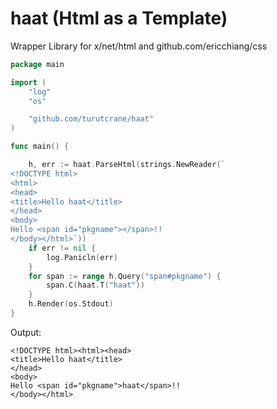 # haat (Html as a Template)

Wrapper Library for x/net/html and github.com/ericchiang/css

```go
package main

import (
	"log"
	"os"

	"github.com/turutcrane/haat"
)

func main() {

	h, err := haat.ParseHtml(strings.NewReader(`
<!DOCTYPE html>
<html>
<head>
<title>Hello haat</title>
</head>
<body>
Hello <span id="pkgname"></span>!!
</body></html>`))
	if err != nil {
		log.Panicln(err)
	}
	for span := range h.Query("span#pkgname") {
		span.C(haat.T("haat"))
	}
	h.Render(os.Stdout)
}
```

Output:
```
<!DOCTYPE html><html><head>
<title>Hello haat</title>
</head>
<body>
Hello <span id="pkgname">haat</span>!!
</body></html>
```

